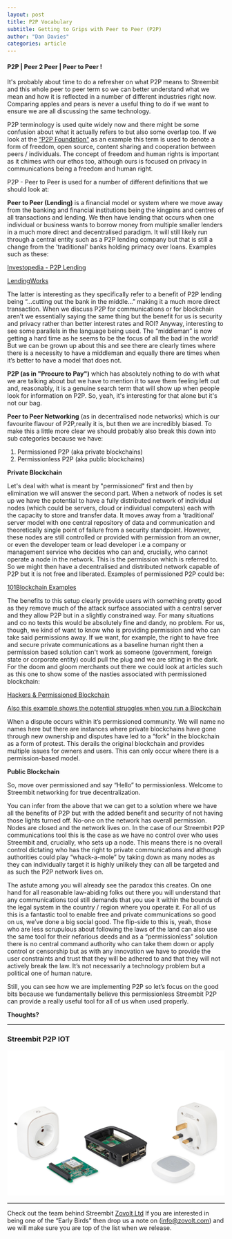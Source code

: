 ```yaml
---
layout: post
title: P2P Vocabulary 
subtitle: Getting to Grips with Peer to Peer (P2P)
author: "Dan Davies"
categories: article
---
```


#### P2P | Peer 2 Peer | Peer to Peer !

It's probably about time to do a refresher on what P2P means to Streembit and this whole peer to peer term so we can better understand what we mean and how it is reflected in a number of different industries right now. Comparing apples and pears is never a useful thing to do if we want to ensure we are all discussing the same technology.

P2P terminology is used quite widely now and there might be some confusion about  what it actually refers to but also some overlap too.  If we look at the [“P2P Foundation"](https://p2pfoundation.net/) as an example this term is used to denote a form of freedom, open source, content sharing and cooperation between peers / individuals. The concept of freedom and  human rights is important as it chimes with our ethos too, although ours is focused on privacy in communications being a freedom and human right. 

P2P - Peer to Peer is used  for a number of different definitions that we should look at:

**Peer to Peer (Lending)** is a financial model or system where we move away from the banking and financial institutions being the kingpins and centres of all transactions and lending. We then have lending that occurs when one individual or business wants to borrow money from multiple smaller lenders in a much more direct and decentralised paradigm. It will still likely run through a central entity such as a P2P lending company but that is still a change from the 'traditional' banks holding primacy over loans. Examples such as these:

[Investopedia - P2P Lending](https://www.investopedia.com/terms/p/peer-to-peer-lending.asp)

[LendingWorks](https://www.lendingworks.co.uk/peer-to-peer-lending/how-it-works)

The latter is interesting as they specifically refer to a benefit of P2P lending being “…cutting out the bank in the middle…” making it a much more direct transaction.  When we discuss P2P for communications or for blockchain aren’t we essentially saying the same thing but the benefit for us is security and privacy rather than better interest rates and ROI? Anyway, interesting to see some parallels in the language being used.  The “middleman” is now getting a hard time as he seems to be the focus of all the bad in the world! But we can be grown up about this and see there are clearly times where there is a necessity to have a middleman and equally there are times when it’s better to have a model that does not. 

**P2P (as in "Procure to Pay")** which has absolutely nothing to do with what we are talking about but we have to mention it to save them feeling left out and, reasonably, it is a genuine search term that will show up when people look for information on P2P. So, yeah, it's interesting for that alone but it's not our bag.

**Peer to Peer Networking** (as in decentralised node networks) which is our favourite flavour of P2P,really it is, but then we are incredibly biased. To make this a little more clear we should probably also break this down into sub categories because we have:

1. Permissioned P2P (aka private blockchains)
2. Permissionless P2P (aka public blockchains)

**Private Blockchain**

Let's deal with what is meant by "permissioned" first and then by elimination we will answer the second part. When a network of nodes is set up we have the potential to have a fully distributed network of individual nodes (which could be servers, cloud or individual computers) each with the capacity to store and transfer data. It moves away from a 'traditional' server model with one central repository of data and communication and theoretically single point of failure from a security standpoint. However, these nodes are still controlled or provided with permission from an owner, or even the developer team or lead developer i.e a company or management service who decides who can and, crucially, who cannot operate a node in the network. This is the permission which is referred to. So we might then have a decentralised and distributed network capable of P2P but it is not free and liberated. Examples of permissioned P2P could be:

[101Blockchain Examples](https://101blockchains.com/permissioned-blockchain/#prettyPhoto)

The benefits to this setup clearly provide users with something pretty good as they remove much of the attack surface associated with a central server and they allow P2P but in a slightly constrained way. For many situations and co no texts this would be absolutely fine and dandy, no problem. For us, though, we kind of want to know who is providing permission and who can take said permissions away. If we want, for example, the right to have free and secure private communications as a baseline human right then a permission based solution can't work as someone (government, foreign state or corporate entity) could pull the plug and we are sitting in the dark.  For the doom and gloom merchants out there we could look at articles such as this one to show some of the nasties associated with permissioned blockchain:

[Hackers & Permissioned Blockchain](https://cointelegraph.com/news/hackers-target-enterprise-blockchains)

[Also this example shows the potential struggles when you run a Blockchain](https://decrypt.co/29963/binance-will-support-controversial-steem-hardfork) 

When a dispute occurs within it’s permissioned community. We will name no names here but there are instances where private blockchains have gone through new ownership and disputes have led to a “fork” in the blockchain as a form of protest.  This derails the original blockchain and provides multiple issues for owners and users.  This can only occur where there is a permission-based model.

**Public Blockchain**

So, move over permissioned and say “Hello” to permissionless. Welcome to Streembit networking for true decentralization.

You can infer from the above that we can get to a solution where we have all the benefits of P2P but with the added benefit and security of not having those lights turned off. No-one on the network has overall permission. Nodes are closed and the network lives on.  In the case of our Streembit P2P communications tool this is the case as we have no control over who uses Streembit and, crucially, who sets up a node.  This means there is no overall control dictating who has the right to private communications and although authorities could play “whack-a-mole” by taking down as many nodes as they can individually target it is highly unlikely they can all be targeted and as such the P2P network lives on.

The astute among you will already see the paradox this creates.  On one hand for all  reasonable  law-abiding folks out there you will understand that any communications tool still demands that you use it within the bounds of the legal system in the country / region where you operate it.  For all of us this is a fantastic tool to enable free and private communications so good on us, we’ve done a big social good. The flip-side to this is, yeah, those who are less scrupulous about following the laws of the land can also use the same tool for their nefarious deeds and as a “permissionless” solution there is no central command authority who can take them down or apply control or censorship but as with any innovation we have to provide the user constraints and trust that they will be adhered to and that they will not actively break the law.  It’s not necessarily a technology problem but a political one of human nature.  

Still, you can see how we are implementing P2P so let’s focus on the good bits because we fundamentally believe this permissionless Streembit P2P can provide a really useful tool for all of us when used properly. 

**Thoughts?**

------

### Streembit P2P IOT
![Streembit IOT](../img/IOT%20Kit%20Group%20Shot2-Web.jpg)



-------

Check out the team behind Streembit [Zovolt Ltd](https://zovolt.com) If you are interested in being one of the “Early Birds” then drop us a note on (info@zovolt.com) and we will make sure you are top of the list when we release.
